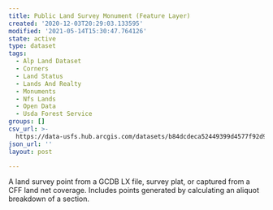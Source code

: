 ```yaml
---
title: Public Land Survey Monument (Feature Layer)
created: '2020-12-03T20:29:03.133595'
modified: '2021-05-14T15:30:47.764126'
state: active
type: dataset
tags:
  - Alp Land Dataset
  - Corners
  - Land Status
  - Lands And Realty
  - Monuments
  - Nfs Lands
  - Open Data
  - Usda Forest Service
groups: []
csv_url: >-
  https://data-usfs.hub.arcgis.com/datasets/b84dcdeca52449399d4577f92d9cdb3b_1.csv?outSR=%7B%22latestWkid%22%3A4269%2C%22wkid%22%3A4269%7D
json_url: ''
layout: post

---
```

A land survey point from a GCDB LX file, survey plat, or captured from a CFF land net coverage. Includes points generated by calculating an aliquot breakdown of a section.
